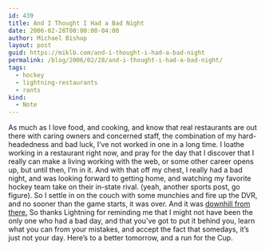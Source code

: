 ```yaml
---
id: 439
title: And I Thought I Had a Bad Night
date: 2006-02-28T00:00:00-04:00
author: Michael Bishop
layout: post
guid: https://miklb.com/and-i-thought-i-had-a-bad-night
permalink: /blog/2006/02/28/and-i-thought-i-had-a-bad-night/
tags:
  - hockey
  - lightning-restaurants
  - rants
kind:
  - Note
---
```

<p>As much as I love food, and cooking, and know that real restaurants are out there with caring owners and concerned staff, the combination of my hard-headedness and bad luck, I’ve not worked in one in a long time.  I loathe working in a restaurant right now, and pray for the day that I discover that I really can make a living working with the web, or some other career opens up, but until then, I’m in it.
And with that off my chest, I really had a bad night, and was looking forward to getting home, and watching my favorite hockey team take on their in-state rival. (yeah, another sports post, go figure).  So I settle in on the couch with some munchies and fire up the DVR, and no sooner than the game starts, it was over.  And it was <a href="http://www.tbo.com/sports/lightning/MGBDTF869KE.html">downhill from there.</a>  So thanks Lightning for reminding me that I might not have been the only one who had a bad day, and that you’ve got to put it behind you, learn what you can from your mistakes, and accept the fact that somedays, it’s just not your day.  Here’s to a better tomorrow, and a run for the Cup.</p>